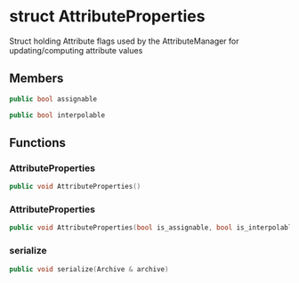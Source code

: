 # struct AttributeProperties


 Struct holding Attribute flags used by the AttributeManager for updating/computing attribute values



## Members

```cpp
public bool assignable

```

```cpp
public bool interpolable

```



## Functions

### AttributeProperties

```cpp
public void AttributeProperties()
```


### AttributeProperties

```cpp
public void AttributeProperties(bool is_assignable, bool is_interpolable)
```


### serialize

```cpp
public void serialize(Archive & archive)
```





